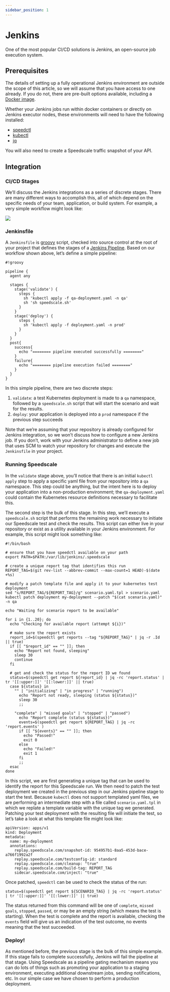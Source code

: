 ```yaml
---
sidebar_position: 1
---
```


# Jenkins

One of the most popular CI/CD solutions is Jenkins, an open-source job
execution system.

## Prerequisites

The details of setting up a fully operational Jenkins environment are outside
the scope of this article, so we will assume that you have access to one
already. If you do not, there are pre-built options available, including a
[Docker image](https://hub.docker.com/r/jenkins/jenkins).

Whether your Jenkins jobs run within docker containers or directly on Jenkins
executor nodes, these environments will need to have the following installed:

* [speedctl](../../install/cli-speedctl.md)
* [kubectl](https://kubernetes.io/docs/tasks/tools/install-kubectl-linux/)
* [jq](https://stedolan.github.io/jq/)

You will also need to create a Speedscale traffic snapshot of your API.

## Integration

### CI/CD Stages

We’ll discuss the Jenkins integrations as a series of discrete stages. There
are many different ways to accomplish this, all of which depend on the specific
needs of your team, application, or build system. For example, a very simple
workflow might look like:

![](https://speedscale.com/wp-content/uploads/2021/08/mermaid-diagram-20210803102316.png)

### Jenkinsfile

A `Jenkinsfile` is [groovy](http://groovy-lang.org) script, checked into source
control at the root of your project that defines the stages of a [Jenkins
Pipeline](https://www.jenkins.io/doc/book/pipeline/getting-started/). Based on
our workflow shown above, let’s define a simple pipeline:

```
#!groovy

pipeline {
  agent any

  stages {
    stage('validate') {
      steps {
        sh 'kubectl apply -f qa-deployment.yaml -n qa'
        sh 'sh speedscale.sh'
      }
    }
    stage('deploy') {
      steps {
        sh 'kubectl apply -f deployment.yaml -n prod'
      }
    }
  }
  post{
    success{
      echo "======== pipeline executed successfully ========"
    }
    failure{
      echo "======== pipeline execution failed ========"
    }
  }
}
```

In this simple pipeline, there are two discrete steps:

1. `validate`: a test Kubernetes deployment is made to a `qa` namespace, followed by a `speedscale.sh` script that will start the scenario and wait for the results.
2. `deploy`: your application is deployed into a `prod` namespace if the previous step succeeds

Note that we’re assuming that your repository is already configured for Jenkins
integration, so we won’t discuss how to configure a new Jenkins job. If you
don’t, work with your Jenkins administrator to define a new job that uses SCM
to watch your repository for changes and execute the `Jenkinsfile` in your
project.

### Running Speedscale

In the `validate` stage above, you’ll notice that there is an initial `kubectl
apply` step to apply a specific yaml file from your repository into a `qa`
namespace. This step could be anything, but the intent here is to deploy your
application into a non-production environment; the `qa-deployment.yaml` could
contain the Kubernetes resource definitions necessary to facilitate this.

The second step is the bulk of this stage. In this step, we’ll execute a
`speedscale.sh` script that performs the remaining work necessary to initiate
our Speedscale test and check the results. This script can either live in your
repository or exist as a utility available in your Jenkins environment. For
example, this script might look something like:

```
#!/bin/bash

# ensure that you have speedctl available on your path
export PATH=$PATH:/var/lib/jenkins/.speedscale

# create a unique report tag that identifies this run
REPORT_TAG=$(git rev-list --abbrev-commit --max-count=1 HEAD)-$(date +%s)

# modify a patch template file and apply it to your kubernetes test deployment
sed "s/REPORT_TAG/${REPORT_TAG}/g" scenario.yaml.tpl > scenario.yaml
kubectl patch deployment my-deployment --patch "$(cat scenario.yaml)" -n qa

echo "Waiting for scenario report to be available"

for i in {1..20}; do
  echo "Checking for available report (attempt ${i})"

  # make sure the report exists
  report_id=$(speedctl get reports --tag "${REPORT_TAG}" | jq -r .Id || true)
  if [[ "$report_id" == "" ]]; then
    echo "Report not found, sleeping"
    sleep 30
    continue
  fi
  
  # get and check the status for the report ID we found
  status=$(speedctl get report ${report_id} | jq -rc 'report.status' | tr '[[:upper:]]' '[[:lower:]]' || true)
  case ${status} in
    "" | "initializing" | "in progress" | "running")
      echo "Report not ready, sleeping (status ${status})"
      sleep 30
      ;;

    "complete" | "missed goals" | "stopped" | "passed")
      echo "Report complete (status ${status})"
      events=$(speedctl get report ${REPORT_TAG} | jq -rc 'report.events' )
      if [[ "${events}" == "" ]]; then
        echo "Passed!"
        exit 0
      else
        echo "Failed!"
        exit 1
      fi
      ;;
  esac
done
```

In this script, we are first generating a unique tag that can be used to
identify the report for this Speedscale run. We then need to patch the test
deployment we created in the previous step in our Jenkins pipeline stage to
start the test. Because `kubectl` does not support templated yaml files, we are
performing an intermediate step with a file called `scenario.yaml.tpl` in which
we replate a template variable with the unique tag we generated. Patching your
test deployment with the resulting file will initiate the test, so let’s take a
look at what this template file might look like:

```
apiVersion: apps/v1
kind: Deployment
metadata:
  name: my-deployment
  annotations:
    replay.speedscale.com/snapshot-id: 954957b1-8aa5-453d-bace-a766f1992a2f
    replay.speedscale.com/testconfig-id: standard
    replay.speedscale.com/cleanup: "true"
    replay.speedscale.com/build-tag: REPORT_TAG
    sidecar.speedscale.com/inject: "true"
```

Once patched, `speedctl` can be used to check the status of the run:

```
status=$(speedctl get report ${SCENARIO_TAG} | jq -rc 'report.status' | tr '[[:upper:]]' '[[:lower:]]' || true)
```

The status returned from this command will be one of `complete`, `missed
goals`, `stopped`, `passed`, or may be an empty string (which means the test is
starting). When the test is complete and the report is available, checking the
`events` field will give us an indication of the test outcome, no events
meaning that the test succeeded.

### Deploy!

As mentioned before, the previous stage is the bulk of this simple example. If
this stage fails to complete successfully, Jenkins will fail the pipeline at
that stage. Using Speedscale as a pipeline gating mechanism means you can do
lots of things such as promoting your application to a staging environment,
executing additional downstream jobs, sending notifications, etc. In our simple
case we have chosen to perform a production deployment.
